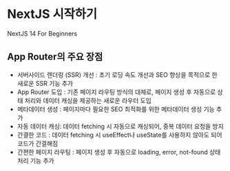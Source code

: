 # NextJS 시작하기

NextJS 14 For Beginners

## App Router의 주요 장점

- 서버사이드 렌더링 (SSR) 개선 : 초기 로딩 속도 개선과 SEO 향상을 목적으로 한 새로운 SSR 기능 추가
- App Router 도입 : 기존 페이지 라우팅 방식의 대체로, 페이지 생성 후 자동으로 상태 처리와 데이터 캐싱을 제공하는 새로운 라우터 도입
- 메타데이터 생성 : 페이지마다 필요한 SEO 최적화를 위한 메타데이터 생성 기능 추가
- 자동 데이터 캐싱: 데이터 fetching 시 자동으로 캐싱되어, 중복 데이터 요청을 방지
- 간결한 코드 : 데이터 fetching 시 useEffect나 useState를 사용하지 않아도 되어 코드가 간결해짐
- 간편한 페이지 라우팅 : 페이지 생성 후 자동으로 loading, error, not-found 상태 처리 기능 추가
